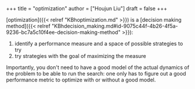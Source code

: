 +++
title = "optimization"
author = ["Houjun Liu"]
draft = false
+++

[optimization]({{< relref "KBhoptimization.md" >}}) is a [decision making method]({{< relref "KBhdecision_making.md#id-9075c44f-4b26-4f5a-9236-bc7a5c10f4ee-decision-making-method" >}}):

1.  identify a performance measure and a space of possible strategies to try
2.  try strategies with the goal of maximizing the measure

Importantly, you don't need to have a good model of the actual dynamics of the problem to be able to run the search: one only has to figure out a good performance metric to optimize with or without a good model.
